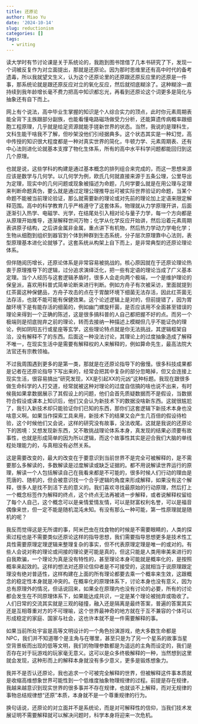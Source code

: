 ```yaml
---
title: 还原论
author: Miao Yu
date: '2024-10-14'
slug: reductionism
categories: []
tags:
  - writing
---
```

读大学时有节讨论课是关于系统论的，我跑到图书馆借了几本书研究了下，发现一个词被反复作为对立面提出，那就是还原论。因为那时思维里还有高中时代的备考遗毒，所以我就望文生义，认为这个还原论里的还原跟还原反应里的还原是一件事，那系统论就是跟还原反应对立的氧化反应，然后就彻底糊涂了。这种糊涂一直持续到我年龄增长毫不费力把高中知识都忘光，再看到还原论这个词更多是简化与抽象还有自下而上。

网上有个说法，高中毕业生掌握的知识是个人综合实力的顶点，此时你元素周期表能全背下主族跟部分副族，也能看懂电路磁场做受力分析，还能算遗传病概率跟细胞工程原理，几乎就是给足资源就能手搓新世界的状态。当然，我说的是理科生，文科生能干啥我不了解，但吵架没他们引经据典多。这个状态其实是一种幻觉，高中传授的知识很大程度都是一种对真实世界的简化，牛顿力学、元素周期表、还有中心法则进化论就基本支撑了物化生体系，所有的高中水平科学问题都能回归到这几个原理。

也就是说，这些学科的构建是通过基本概念的排列组合来完成的，而这一思想来源应该是数学与几何学。以几何学为例，欧氏几何就直接来源于五条公理，公里导出为定理，现实中的几何问题或现象被描述为命题，几何学要么就是在用公理与定理来判断命题真伪，要么就是通过定理公理推导出可被实际世界验证的命题，当某个命题不能被当前理论验证，那么就需要新的理论或对先前的理论加上定语来限定解释范围。高中的科学教育几乎严格遵守了这套体系，物理就从力学原理开讲，后面逐渐引入热学、电磁学、光学，在结尾处引入相对论与量子力学，每一个方向都是从原理开始推导，逐渐解释世间万物；化学从化学反应开始讲，然后沿着元素周期表讲原子结构，之后讲金属非金属，重点讲下有机物，然后热力学动力学电化学；生物从细胞到组织到器官到个体到种群到生态系统，分子层次原理靠中心法则，表型原理基本进化论就够了。这套系统从构架上自下而上，是非常典型的还原论理论体系。

但伴随阅历增长，还原论体系是非常容易被挑战的。核心原因就在于还原论理论热衷于原理推导下的逻辑，过分追求演绎泛化，把一些有定语的理论当成了广义基本定理。当个人经历与这套逻辑矛盾时，很多人会走向两个极端，一个是维护理论的保皇派，喜欢用科普式简单论断来进行判断。例如方舟子有次被采访，里面就提到红茶菌这种保健品，方舟子攻击的点在于胃酸环境下细菌无法存活，因此红茶菌无法存活，也就不能可能有保健效果。这个论述逻辑上是对的，但前提错了，因为胃酸环境下是有能存活的细菌的，例如幽门螺旋杆菌，是否应该用不全面甚至错误的理论来得到一个正确的陈述，这是很多搞科普的人自己都把握不好的点。而另一个极端则是彻底抛弃之前的理论，转而去接纳一种描述上模糊但几乎不能证伪的理论，例如阴阳五行或星座等玄学，这些理论特点就是你无法挑战，其逻辑框架自洽，没有解释不了的东西。后面这一种没法讨论，其理论上的过度抽象造成了解释不唯一，在现实生活中是需要有解释权的人来解释的，例如算命先生，最高法院大法官还有宗教领袖。

不过我周围遇到更多的是第一类，那就是在还原论指导下的傲慢。很多科技成果都是记者在还原论指导下写出来的，经常会把其中复杂的部分忽略掉，但又会连接上现实生活，很容易搞出“研究发现，XX是引起XX的元凶”这种标题。我现在跟很多做生命科学的人打交道，经常就被这种对理论的过度自信搞的啥也说不出来，有时候我如果拿数据展示了其假设上的问题，他们会首先质疑数据而不是假设，当数据符合假设或课本上知识后，他们又会认为新技术下的数据没啥新东西。这就很尴尬了，我引入新技术却只能验证你们已知的东西，那你们这套逻辑下新技术本身也没啥意义啊。如果当作探索工具来用，新技术下的结果又会产生几百倍的假设待检验，这个时候他们又会说，这样的研究没有故事，没法收尾。这就是我说的还原论下的困境：又想发现新东西，又不敢挑战理论体系本身，真发现的结果必须要有故事性，也就是形成简单的因为所以逻辑，而这个故事性其实是迎合我们大脑的单线程处理能力的，与真相没有必然关系。

这是需要改变的，最大的改变在于要意识到当前世界不是完全可被解释的，是不需要那么多解读的，多数解读是过度解读或缺乏证据的。都不用说解读世界运行的原理，解读一个人包括解读自己在我看来都是不可能的，很多时候人们行动的理由是荒唐的、随机的，但会被意识找一个合乎逻辑的角度来形成解释，如果没有这个解释，很多人是找不到活下去的意义的。我们喜欢寻找最原始的行动原理，然后打上一个概念标签作为解释的终点，这个终点无法再被进一步解释，或者说解释权留给了每个人自己，这个概念可以是亲情爱情友情，可以是财富权利名誉，可以是福音偶像来世，但一定不能是随机混沌未知。有没有那么一种可能，第一性原理就是随机的呢？

我反而觉得这是无所谓的事，阿米巴虫在找食物的时候是不需要眼睛的，人类的探索过程也是不需要类似还原论这样的指导思想，我们需要指导思想更多是技术性工具性需要原理定理逻辑来整理复杂的事实，但不代表原理定理是唯一的或对的。有些人会说对称的理论或间接的理论更可能是真的，但这只能是人类用审美来进行的自我欺骗，一个理论为真是没有特性的，甚至理论本身可能就是概率化的，是按照概率来起效的。这样的想法对还原论信仰者是不可接受的，这就相当于说原理跟定理没有绝对普适性，这样构建在上面的所有理论都要去乘一个概率来生效，这跟概念的稳定性本身就是冲突的。在概率化的原理体系下，讨论本身也没有意义，因为总有原理外的情况，但话说回来，如果全在原理内也没有讨论的必要，所有的讨论都会发生在不同原理体系下，如果能达成共识，一定是某个理论被抛弃或吸收了。人们日常的交流其实就是三观的碰撞，融入还是隔离是最终答案，普遍的答案其实还是互相尊重对方的不可理喻，这个世界最神奇的地方就在于互不兼容的个体可以形成稳定的家庭、国家与社会，这也许本就不是一件需要解释的事。

如果当前所处宇宙是高等文明设计的一个角色扮演游戏，绝大多数生命都是NPC，我们并不知道哪个是主角与在哪里，甚至只是为了另一个星系的故事当星空背景板而出现的低等文明，我们的物理参数都是为遥远的主角而设定的，我们是否存在对于玩游戏的玩家毫无意义。这可以是众多终极解释的一种，当然想到这里就会发现，这种形而上的解释本身就没有多少意义，更多是锻炼想象力。

我并不是否认还原论，我也追求一个可被完全解释的世界，但被解释这件事本质就是收缩高维想象世界可能性到一个低维度抽象物理规律的过程。前提是存在规律，我越来越意识到现实世界的很多事并不存在规律，也就谈不上解释，而对无规律的事物总结规律想“还原”本质，本身就不是一个尊重规律的行为。

换句话说，还原论的对立面并不是系统论，而是对可解释性的信仰，当我们技术发展证明不需要解释就可以解决问题时，科学本身将迎来一次危机。